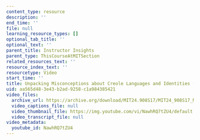 ```yaml
---
content_type: resource
description: ''
end_time: ''
file: null
learning_resource_types: []
optional_tab_title: ''
optional_text: ''
parent_title: Instructor Insights
parent_type: ThisCourseAtMITSection
related_resources_text: ''
resource_index_text: ''
resourcetype: Video
start_time: ''
title: Unpacking Misconceptions about Creole Languages and Identities (Creole)
uid: aa565d48-3e43-b2ad-9258-c1a984385421
video_files:
  archive_url: https://archive.org/download/MIT24.908S17/MIT24_908S17_Misconceptions_Creole_300k.mp4
  video_captions_file: null
  video_thumbnail_file: https://img.youtube.com/vi/NawhRQ7tZU4/default.jpg
  video_transcript_file: null
video_metadata:
  youtube_id: NawhRQ7tZU4
---
```

